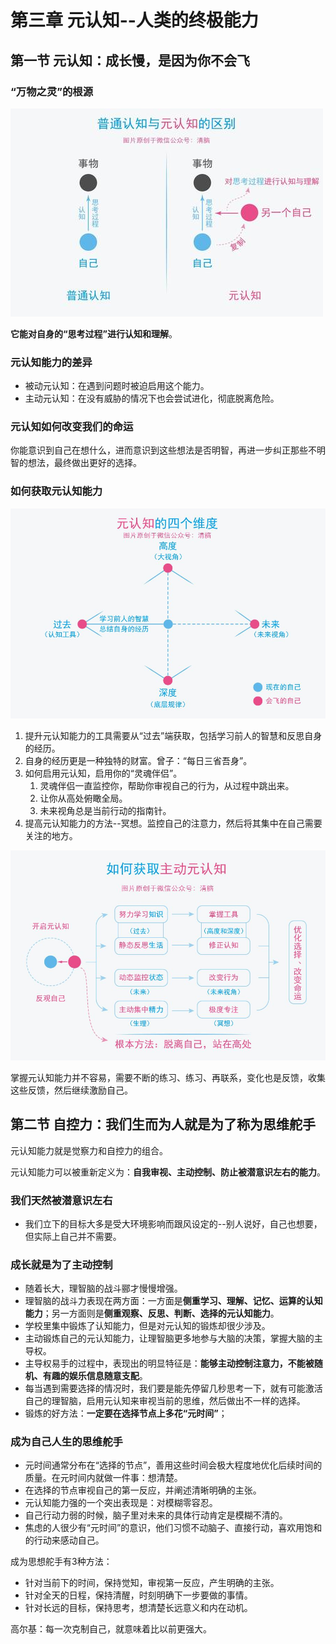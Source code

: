 # 第三章 元认知--人类的终极能力

## 第一节 元认知：成长慢，是因为你不会飞

### “万物之灵”的根源

![元认知区别](asset/元认知区别.jpeg)

**它能对自身的“思考过程”进行认知和理解**。

### 元认知能力的差异

* 被动元认知：在遇到问题时被迫启用这个能力。
* 主动元认知：在没有威胁的情况下也会尝试进化，彻底脱离危险。

### 元认知如何改变我们的命运

你能意识到自己在想什么，进而意识到这些想法是否明智，再进一步纠正那些不明智的想法，最终做出更好的选择。

### 如何获取元认知能力

![元认知维度](asset/元认知维度.jpeg)

1. 提升元认知能力的工具需要从“过去”端获取，包括学习前人的智慧和反思自身的经历。
2. 自身的经历更是一种独特的财富。曾子：“每日三省吾身”。
3. 如何启用元认知，启用你的“灵魂伴侣”。
   1. 灵魂伴侣一直监控你，帮助你审视自己的行为，从过程中跳出来。
   2. 让你从高处俯瞰全局。
   3. 未来视角总是当前行动的指南针。
4. 提高元认知能力的方法--冥想。监控自己的注意力，然后将其集中在自己需要关注的地方。

![主动元认知](asset/主动元认知.jpeg)

掌握元认知能力并不容易，需要不断的练习、练习、再联系，变化也是反馈，收集这些反馈，然后继续激励自己。

## 第二节 自控力：我们生而为人就是为了称为思维舵手

元认知能力就是觉察力和自控力的组合。

元认知能力可以被重新定义为：**自我审视、主动控制、防止被潜意识左右的能力**。

### 我们天然被潜意识左右

* 我们立下的目标大多是受大环境影响而跟风设定的--别人说好，自己也想要，但实际上自己并不需要。

### 成长就是为了主动控制

* 随着长大，理智脑的战斗郦才慢慢增强。
* 理智脑的战斗力表现在两方面：一方面是**侧重学习、理解、记忆、运算的认知能力**；另一方面则是**侧重观察、反思、判断、选择的元认知能力**。
* 学校里集中锻炼了认知能力，但是对元认知的锻炼却很少涉及。
* 主动锻炼自己的元认知能力，让理智脑更多地参与大脑的决策，掌握大脑的主导权。
* 主导权易手的过程中，表现出的明显特征是：**能够主动控制注意力，不能被随机、有趣的娱乐信息随意支配**。
* 每当遇到需要选择的情况时，我们要是能先停留几秒思考一下，就有可能激活自己的理智脑，启用元认知来审视当前的思维，然后做出不一样的选择。
* 锻炼的好方法：**一定要在选择节点上多花“元时间”**；

### 成为自己人生的思维舵手

* 元时间通常分布在“选择的节点”，善用这些时间会极大程度地优化后续时间的质量。在元时间内就做一件事：想清楚。
* 在选择的节点审视自己的第一反应，并阐述清晰明确的主张。
* 元认知能力强的一个突出表现是：对模糊零容忍。
* 自己行动力弱的时候，脑子里对未来的具体行动肯定是模糊不清的。
* 焦虑的人很少有“元时间”的意识，他们习惯不动脑子、直接行动，喜欢用饱和的行动来感动自己。

成为思想舵手有3种方法：

* 针对当前下的时间，保持觉知，审视第一反应，产生明确的主张。
* 针对全天的日程，保持清醒，时刻明确下一步要做的事情。
* 针对长远的目标，保持思考，想清楚长远意义和内在动机。

高尔基：每一次克制自己，就意味着比以前更强大。